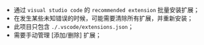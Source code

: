 - 通过 `visual studio code` 的 `recommended extension` 批量安装扩展；      
- 在发生某些未知错误的时候，可能需要清除所有扩展，并重新安装；       
- 此项目只包含 `./.vscode/extensions.json`；
- 需要手动管理 [添加/删除] 扩展；